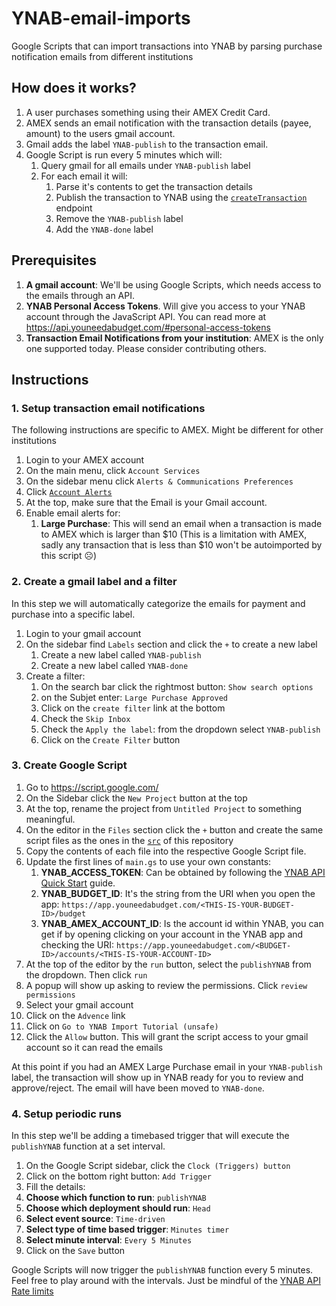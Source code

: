 # YNAB-email-imports
Google Scripts that can import transactions into YNAB by parsing purchase notification emails from different institutions

## How does it works?
1. A user purchases something using their AMEX Credit Card.
1. AMEX sends an email notification with the transaction details (payee, amount) to the users gmail account.
1. Gmail adds the label `YNAB-publish` to the transaction email.
1. Google Script is run every 5 minutes which will:
    1. Query gmail for all emails under `YNAB-publish` label
    1. For each email it will:
        1. Parse it's contents to get the transaction details
        1. Publish the transaction to YNAB using the [`createTransaction`](https://api.youneedabudget.com/v1#/Transactions/createTransaction) endpoint
        1. Remove the `YNAB-publish` label
        1. Add the `YNAB-done` label

## Prerequisites
1. **A gmail account**: We'll be using Google Scripts, which needs access to the emails through an API.
1. **YNAB Personal Access Tokens**. Will give you access to your YNAB account through the JavaScript API. You can read more at https://api.youneedabudget.com/#personal-access-tokens
1. **Transaction Email Notifications from your institution**: AMEX is the only one supported today. Please consider contributing others.

## Instructions
### 1. Setup transaction email notifications
The following instructions are specific to AMEX. Might be different for other institutions
1. Login to your AMEX account
1. On the main menu, click `Account Services`
1. On the sidebar menu click `Alerts & Communications Preferences`
1. Click [`Account Alerts`](https://global.americanexpress.com/account-management/alerts?linknav=US-Ser-axpAccountManagement-AccountAlerts)
1. At the top, make sure that the Email is your Gmail account.
1. Enable email alerts for:
    1. **Large Purchase**: This will send an email when a transaction is made to AMEX which is larger than $10 (This is a limitation with AMEX, sadly any transaction that is less than $10 won't be autoimported by this script ☹)

### 2. Create a gmail label and a filter
In this step we will automatically categorize the emails for payment and purchase into a specific label.

1. Login to your gmail account
1. On the sidebar find `Labels` section and click the `+` to create a new label
    1. Create a new label called `YNAB-publish`
    1. Create a new label called `YNAB-done`
1. Create a filter:
    1. On the search bar click the rightmost button: `Show search options`
    1. on the Subjet enter: `Large Purchase Approved`
    1. Click on the `create filter` link at the bottom
    1. Check the `Skip Inbox`
    1. Check the `Apply the label`: from the dropdown select `YNAB-publish`
    1. Click on the `Create Filter` button

### 3. Create Google Script
1. Go to https://script.google.com/
1. On the Sidebar click the `New Project` button at the top
1. At the top, rename the project from `Untitled Project` to something meaningful.
1. On the editor in the `Files` section click the `+` button and create the same script files as the ones in the [`src`](https://github.com/mammut/YNAB-email-imports/tree/main/src) of this repository
1. Copy the contents of each file into the respective Google Script file.
1. Update the first lines of `main.gs` to use your own constants:
    1. **YNAB_ACCESS_TOKEN**: Can be obtained by following the [YNAB API Quick Start](https://api.youneedabudget.com/) guide.
    1. **YNAB_BUDGET_ID**: It's the string from the URI when you open the app: `https://app.youneedabudget.com/<THIS-IS-YOUR-BUDGET-ID>/budget`
    1. **YNAB_AMEX_ACCOUNT_ID**: Is the account id within YNAB, you can get if by opening clicking on your account in the YNAB app and checking the URI: `https://app.youneedabudget.com/<BUDGET-ID>/accounts/<THIS-IS-YOUR-ACCOUNT-ID>`
1. At the top of the editor by the `run` button, select the `publishYNAB` from the dropdown. Then click `run`
1. A popup will show up asking to review the permissions. Click `review permissions`
1. Select your gmail account
1. Click on the `Advence` link
1. Click on `Go to YNAB Import Tutorial (unsafe)`
1. Click the `Allow` button. This will grant the script access to your gmail account so it can read the emails

At this point if you had an AMEX Large Purchase email in your `YNAB-publish` label, the transaction will show up in YNAB ready for you to review and approve/reject. The email will have been moved to `YNAB-done`.

### 4. Setup periodic runs
In this step we'll be adding a timebased trigger that will execute the `publishYNAB` function at a set interval.

1. On the Google Script sidebar, click the `Clock (Triggers) button`
1. Click on the bottom right button: `Add Trigger`
1. Fill the details:
  1. **Choose which function to run**: `publishYNAB`
  1. **Choose which deployment should run**: `Head`
  1. **Select event source**: `Time-driven`
  1. **Select type of time based trigger**: `Minutes timer`
  1. **Select minute interval**: `Every 5 Minutes`
1. Click on the `Save` button

Google Scripts will now trigger the `publishYNAB` function every 5 minutes. Feel free to play around with the intervals. Just be mindful of the [YNAB API Rate limits](https://api.youneedabudget.com/#rate-limiting)

